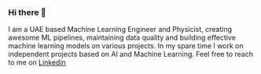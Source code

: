 ### Hi there 👋

I am a UAE based Machine Learning Engineer and Physicist, creating awesome ML pipelines, maintaining data quality and building effective machine learning models on various projects. In my spare time I work on independent projects based on AI and Machine Learning. 
Feel free to reach to me on [Linkedin](https://www.linkedin.com/in/adwiteeymauriya/)

<!--
**adwiteeymauriya/adwiteeymauriya** is a ✨ _special_ ✨ repository because its `README.md` (this file) appears on your GitHub profile.

Here are some ideas to get you started:

- 🔭 I’m currently working on ...
- 🌱 I’m currently learning ...
- 👯 I’m looking to collaborate on ...
- 🤔 I’m looking for help with ...
- 💬 Ask me about ...
- 📫 How to reach me: ...
- 😄 Pronouns: ...
- ⚡ Fun fact: ...
-->
